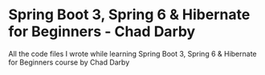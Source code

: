 # Spring Boot 3, Spring 6 & Hibernate for Beginners - Chad Darby

All the code files I wrote while learning Spring Boot 3, Spring 6 & Hibernate for Beginners course by Chad Darby
